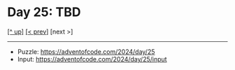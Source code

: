 # Day 25: TBD

[[^ up]](../../README.asciidoc) [[< prev]](../day-24/README.MD) [next >] <!-- [[solution ✨]](./solve.py) -->

<!-- article begin -->

<!-- article end -->

---

* Puzzle: https://adventofcode.com/2024/day/25
* Input: https://adventofcode.com/2024/day/25/input

